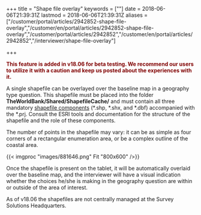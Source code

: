 ﻿+++
title = "Shape file overlay"
keywords = [""]
date = 2018-06-06T21:39:31Z
lastmod = 2018-06-06T21:39:31Z
aliases = ["/customer/portal/articles/2942852-shape-file-overlay","/customer/en/portal/articles/2942852-shape-file-overlay","/customer/portal/articles/2942852","/customer/en/portal/articles/2942852","/interviewer/shape-file-overlay"]

+++

  
**<span style="color:#800000;">This feature is added in v18.06 for beta
testing. We recommend our users to utilize it with a caution and keep us
posted about the experiences with it.</span>**  
  
A single shapefile can be overlayed over the baseline map in a geography
type question. This shapefile must be placed into the folder
**TheWorldBank/Shared/ShapefileCache/** and must contain all three
mandatory [shapefile
components](https://en.wikipedia.org/wiki/Shapefile) (\*.shp, \*.shx,
and \*.dbf) accompanied with the \*.prj. Consult the ESRI tools and
documentation for the structure of the shapefile and the role of these
components.  
  
The number of points in the shapefile may vary: it can be as simple as
four corners of a rectangular enumeration area, or be a complex outline
of the coastal area.   
  
{{< imgproc "images/881646.png" Fit "800x600" />}}  
  
Once the shapefile is present on the tablet, it will be automatically
overlaid over the baseline map, and the interviewer will have a visual
indication whether the choices he/she is making in the geography
question are within or outside of the area of interest.  
  
As of v18.06 the shapefiles are not centrally managed at the Survey
Solutions Headquarters.
